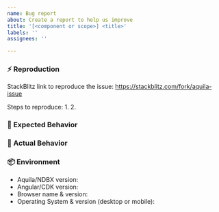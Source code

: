 ```yaml
---
name: Bug report
about: Create a report to help us improve
title: '[<component or scope>] <title>'
labels: ''
assignees: ''

---
```


<!--- Before you open an issue, please check if a similar issue already exists or has been closed before. -->

### ⚡ Reproduction

StackBlitz link to reproduce the issue:
<https://stackblitz.com/fork/aquila-issue> <!-- Replace with your StackBlitz link -->

Steps to reproduce:
1.
2.

### 📗 Expected Behavior
<!--- Tell us what should happen and why you expect this behavior -->

### 📕 Actual Behavior
<!--- Tell us what happens instead -->
<!--- Could a screenshot help us understand what happened? -->

### 📦 Environment
<!--- Include as many relevant details about the environment you experienced the bug in -->

* Aquila/NDBX version:
* Angular/CDK version:
* Browser name & version:
* Operating System & version (desktop or mobile):
